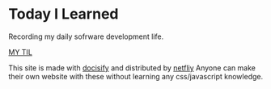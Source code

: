 # Today I Learned

Recording my daily sofrware development life.

[MY TIL](https://vigilant-gates-e44583.netlify.app/#/)

This site is made with [docisify](https://docsify.js.org/#/) and distributed by [netfliy](https://docs.netlify.com/)
Anyone can make their own website with these without learning any css/javascript knowledge.


